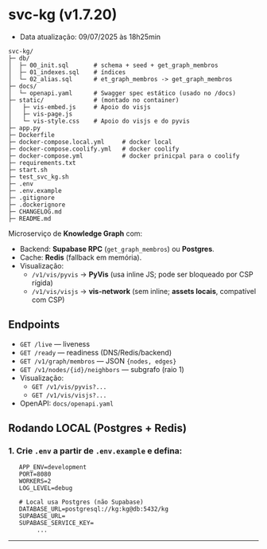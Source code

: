 
# svc-kg (v1.7.20)
- Data atualização: 09/07/2025 às 18h25min
```
svc-kg/
├─ db/
│  ├─ 00_init.sql    	# schema + seed + get_graph_membros
│  ├─ 01_indexes.sql 	# índices
│  └─ 02_alias.sql   	# et_graph_membros -> get_graph_membros
├─ docs/
│  └─ openapi.yaml   	# Swagger spec estático (usado no /docs)
├─ static/           	# (montado no container)
│   ├─ vis-embed.js		# Apoio do visjs
│   ├─ vis-page.js
│   └─ vis-style.css	# Apoio do visjs e do pyvis
├─ app.py
├─ Dockerfile
├─ docker-compose.local.yml		# docker local
├─ docker-compose.coolify.yml	# docker coolify
├─ docker-compose.yml			# docker prinicpal para o coolify
├─ requirements.txt
├─ start.sh
├─ test_svc_kg.sh
├─ .env
├─ .env.example
├─ .gitignore
├─ .dockerignore
├─ CHANGELOG.md
├─ README.md
```
Microserviço de **Knowledge Graph** com:
- Backend: **Supabase RPC** (`get_graph_membros`) ou **Postgres**.
- Cache: **Redis** (fallback em memória).
- Visualização:
  - `/v1/vis/pyvis` → **PyVis** (usa inline JS; pode ser bloqueado por CSP rígida)
  - `/v1/vis/visjs` → **vis-network** (sem inline; **assets locais**, compatível com CSP)

## Endpoints

- `GET /live` — liveness  
- `GET /ready` — readiness (DNS/Redis/backend)  
- `GET /v1/graph/membros` — JSON `{nodes, edges}`  
- `GET /v1/nodes/{id}/neighbors` — subgrafo (raio 1)  
- Visualização:
  - `GET /v1/vis/pyvis?...`
  - `GET /v1/vis/visjs?...`
- OpenAPI: `docs/openapi.yaml`

## Rodando LOCAL (Postgres + Redis)

### 1. Crie `.env` a partir de `.env.example` e defina:

```env
   APP_ENV=development
   PORT=8080
   WORKERS=2
   LOG_LEVEL=debug

   # Local usa Postgres (não Supabase)
   DATABASE_URL=postgresql://kg:kg@db:5432/kg
   SUPABASE_URL=
   SUPABASE_SERVICE_KEY=
		...

```
---
